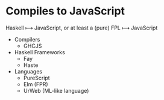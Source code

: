 # Compiles to JavaScript

Haskell ⟼ JavaScript, or at least a (pure) FPL ⟼ JavaScript

* Compilers
  - GHCJS
* Haskell Frameworks
  - Fay
  - Haste
* Languages
  - PureScript
  - Elm (FPR)
  - UrWeb (ML-like language)
